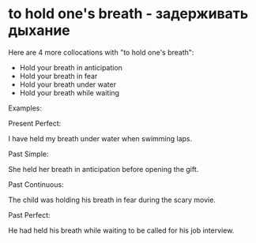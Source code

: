 # to hold one's breath - задерживать дыхание

Here are 4 more collocations with "to hold one's breath":

- Hold your breath in anticipation
- Hold your breath in fear
- Hold your breath under water
- Hold your breath while waiting

Examples:

Present Perfect:

I have held my breath under water when swimming laps.

Past Simple:

She held her breath in anticipation before opening the gift.

Past Continuous:

The child was holding his breath in fear during the scary movie.

Past Perfect:

He had held his breath while waiting to be called for his job interview.
